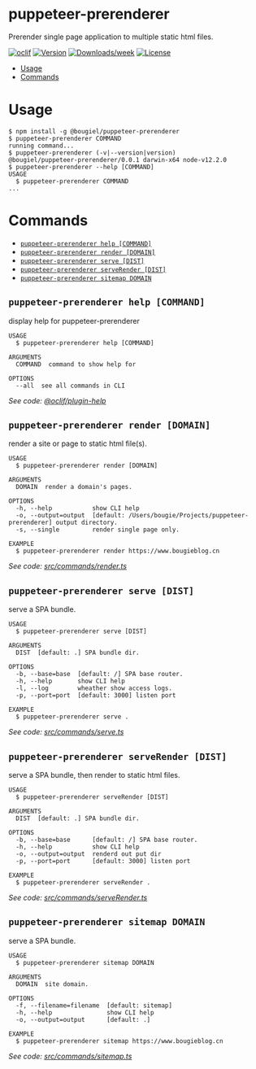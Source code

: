 puppeteer-prerenderer
=====================

Prerender single page application to multiple static html files.

[![oclif](https://img.shields.io/badge/cli-oclif-brightgreen.svg)](https://oclif.io)
[![Version](https://img.shields.io/npm/v/puppeteer-prerenderer.svg)](https://npmjs.org/package/puppeteer-prerenderer)
[![Downloads/week](https://img.shields.io/npm/dw/puppeteer-prerenderer.svg)](https://npmjs.org/package/puppeteer-prerenderer)
[![License](https://img.shields.io/npm/l/puppeteer-prerenderer.svg)](https://github.com/bougieL/puppeteer-prerenderer/blob/master/package.json)

<!-- toc -->
* [Usage](#usage)
* [Commands](#commands)
<!-- tocstop -->
# Usage
<!-- usage -->
```sh-session
$ npm install -g @bougiel/puppeteer-prerenderer
$ puppeteer-prerenderer COMMAND
running command...
$ puppeteer-prerenderer (-v|--version|version)
@bougiel/puppeteer-prerenderer/0.0.1 darwin-x64 node-v12.2.0
$ puppeteer-prerenderer --help [COMMAND]
USAGE
  $ puppeteer-prerenderer COMMAND
...
```
<!-- usagestop -->
# Commands
<!-- commands -->
* [`puppeteer-prerenderer help [COMMAND]`](#puppeteer-prerenderer-help-command)
* [`puppeteer-prerenderer render [DOMAIN]`](#puppeteer-prerenderer-render-domain)
* [`puppeteer-prerenderer serve [DIST]`](#puppeteer-prerenderer-serve-dist)
* [`puppeteer-prerenderer serveRender [DIST]`](#puppeteer-prerenderer-serverender-dist)
* [`puppeteer-prerenderer sitemap DOMAIN`](#puppeteer-prerenderer-sitemap-domain)

## `puppeteer-prerenderer help [COMMAND]`

display help for puppeteer-prerenderer

```
USAGE
  $ puppeteer-prerenderer help [COMMAND]

ARGUMENTS
  COMMAND  command to show help for

OPTIONS
  --all  see all commands in CLI
```

_See code: [@oclif/plugin-help](https://github.com/oclif/plugin-help/blob/v2.1.6/src/commands/help.ts)_

## `puppeteer-prerenderer render [DOMAIN]`

render a site or page to static html file(s).

```
USAGE
  $ puppeteer-prerenderer render [DOMAIN]

ARGUMENTS
  DOMAIN  render a domain's pages.

OPTIONS
  -h, --help           show CLI help
  -o, --output=output  [default: /Users/bougie/Projects/puppeteer-prerenderer] output directory.
  -s, --single         render single page only.

EXAMPLE
  $ puppeteer-prerenderer render https://www.bougieblog.cn
```

_See code: [src/commands/render.ts](https://github.com/bougieL/puppeteer-prerenderer/blob/v0.0.1/src/commands/render.ts)_

## `puppeteer-prerenderer serve [DIST]`

serve a SPA bundle.

```
USAGE
  $ puppeteer-prerenderer serve [DIST]

ARGUMENTS
  DIST  [default: .] SPA bundle dir.

OPTIONS
  -b, --base=base  [default: /] SPA base router.
  -h, --help       show CLI help
  -l, --log        wheather show access logs.
  -p, --port=port  [default: 3000] listen port

EXAMPLE
  $ puppeteer-prerenderer serve .
```

_See code: [src/commands/serve.ts](https://github.com/bougieL/puppeteer-prerenderer/blob/v0.0.1/src/commands/serve.ts)_

## `puppeteer-prerenderer serveRender [DIST]`

serve a SPA bundle, then render to static html files.

```
USAGE
  $ puppeteer-prerenderer serveRender [DIST]

ARGUMENTS
  DIST  [default: .] SPA bundle dir.

OPTIONS
  -b, --base=base      [default: /] SPA base router.
  -h, --help           show CLI help
  -o, --output=output  renderd out put dir
  -p, --port=port      [default: 3000] listen port

EXAMPLE
  $ puppeteer-prerenderer serveRender .
```

_See code: [src/commands/serveRender.ts](https://github.com/bougieL/puppeteer-prerenderer/blob/v0.0.1/src/commands/serveRender.ts)_

## `puppeteer-prerenderer sitemap DOMAIN`

serve a SPA bundle.

```
USAGE
  $ puppeteer-prerenderer sitemap DOMAIN

ARGUMENTS
  DOMAIN  site domain.

OPTIONS
  -f, --filename=filename  [default: sitemap]
  -h, --help               show CLI help
  -o, --output=output      [default: .]

EXAMPLE
  $ puppeteer-prerenderer sitemap https://www.bougieblog.cn
```

_See code: [src/commands/sitemap.ts](https://github.com/bougieL/puppeteer-prerenderer/blob/v0.0.1/src/commands/sitemap.ts)_
<!-- commandsstop -->
